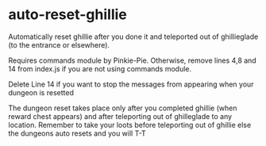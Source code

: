 # auto-reset-ghillie
Automatically reset ghillie after you done it and teleported out of ghillieglade (to the entrance or elsewhere). 

Requires commands module by Pinkie-Pie. Otherwise, remove lines 4,8 and 14 from index.js if you are not using commands module.

Delete Line 14 if you want to stop the messages from appearing when your dungeon is resetted

The dungeon reset takes place only after you completed ghillie (when reward chest appears) and after teleporting out of ghilleglade to any location. Remember to take your loots before teleporting out of ghillie else the dungeons auto resets and you will T-T

